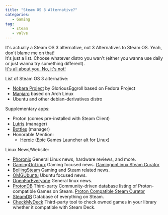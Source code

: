 ```yaml
---
title: "Steam OS 3 Alternative?"
categories:
   - Gaming
tag:
   - steam
   - valve
---
```

It\'s actually a Steam OS 3 alternative, not 3 Alternatives to Steam OS. Yeah, don\'t blame me on that!  
It\'s just a list. Choose whatever distro you wan\'t (either you wanna use daily or just wanna try something different).  
[It\'s all about you. No, it\'s not!](https://www.youtube.com/watch?v=kytTbwj6miM)  

List of Steam OS 3 alternative:  
   - [Nobara Project](https://nobaraproject.org) by GloriousEggroll based on Fedora Project  
   - [Manjaro](https://manjaro.org) based on Arch Linux  
   - Ubuntu and other debian-derivatives distro

Supplementary apps:
   - Proton  (comes pre-installed with Steam Client)  
   - [Lutris](https://lutris.net) (manager)  
   - [Bottles](https://usebottles.com) (manager)  
   - Honorable Mention:  
      - [Heroic](https://github.com/Heroic-Games-Launcher/HeroicGamesLauncher)  (Epic Games Launcher alt for Linux)  

Linux News/Website:  
   - [Phoronix](https://phoronix.com) General Linux news, hardware reviews, and more. 
   - [GamingOnLinux](https://gamingonlinux.com) Gaming focused news. [GamingonLinux Steam Curator](https://store.steampowered.com/curator/4218320-GamingOnLinux)  
   - [BoilingSteam](https://boilingsteam.com) Gaming and Steam related news. 
   - [OMGUbuntu](https://omgubuntu.co.uk) Ubuntu focused news.  
   - [OpenForEveryone](https://openforeveryone.net)  General linux news.  
   - [ProtonDB](https://protondb.com) Third-party Community-driven database listing of Proton-compatible Games on Steam. [Proton Compatible Steam Curator](https://store.steampowered.com/curator/33483305-Proton-Compatible)  
   - [SteamDB](https://steamdb.info) Database of everything on Steam.
   - [CheckMyDeck](https://checkmydeck.herokuapp.com) Third-party tool to check owned games in your library whether it compatible with Steam Deck.
